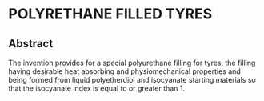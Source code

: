 # POLYRETHANE FILLED TYRES

## Abstract
The invention provides for a special polyurethane filling for tyres, the filling having desirable heat absorbing and physiomechanical properties and being formed from liquid polyetherdiol and isocyanate starting materials so that the isocyanate index is equal to or greater than 1.